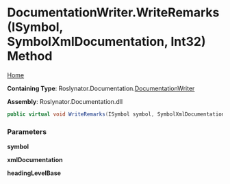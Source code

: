 <a name="_top"></a>

# DocumentationWriter\.WriteRemarks\(ISymbol, SymbolXmlDocumentation, Int32\) Method

[Home](../../../../README.md#_top)

**Containing Type**: Roslynator\.Documentation\.[DocumentationWriter](../README.md#_top)

**Assembly**: Roslynator\.Documentation\.dll

```csharp
public virtual void WriteRemarks(ISymbol symbol, SymbolXmlDocumentation xmlDocumentation, int headingLevelBase = 0)
```

### Parameters

**symbol**

**xmlDocumentation**

**headingLevelBase**
